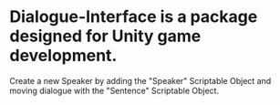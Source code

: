# Dialogue-Interface is a package designed for Unity game development.

Create a new Speaker by adding the "Speaker" Scriptable Object and moving dialogue with the "Sentence" Scriptable Object.

